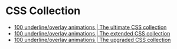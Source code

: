 # CSS Collection


 * [100 underline/overlay animations | The ultimate CSS collection](https://dev.to/afif/100-underline-overlay-animation-the-ultimate-css-collection-4p40)
 * [100 underline/overlay animations | The extended CSS collection](https://dev.to/afif/another-100-underline-overlay-animations-the-extended-css-collection-574c)
 * [100 underline/overlay animations | The upgraded CSS collection](https://dev.to/afif/100-more-underline-overlay-animations-the-upgraded-css-collection-4c25)
